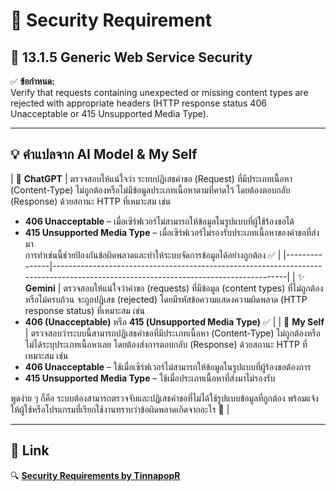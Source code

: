 # 🔐 Security Requirement

## 📌 13.1.5 Generic Web Service Security

✅ **ข้อกำหนด:**  
Verify that requests containing unexpected or missing content types are rejected with appropriate headers (HTTP response status 406 Unacceptable or 415 Unsupported Media Type).

---

## 💡 คำแปลจาก AI Model & My Self

| 🤖 **ChatGPT**  | ตรวจสอบให้แน่ใจว่า ระบบปฏิเสธคำขอ (Request) ที่มีประเภทเนื้อหา (Content-Type) ไม่ถูกต้องหรือไม่มีข้อมูลประเภทเนื้อหาตามที่คาดไว้ โดยต้องตอบกลับ (Response) ด้วยสถานะ HTTP ที่เหมาะสม เช่น  
  - **406 Unacceptable** – เมื่อเซิร์ฟเวอร์ไม่สามารถให้ข้อมูลในรูปแบบที่ผู้ใช้ร้องขอได้  
  - **415 Unsupported Media Type** – เมื่อเซิร์ฟเวอร์ไม่รองรับประเภทเนื้อหาของคำขอที่ส่งมา  
  การทำเช่นนี้ช่วยป้องกันข้อผิดพลาดและทำให้ระบบจัดการข้อมูลได้อย่างถูกต้อง ✅ |
|---------------|------------------------------------------------------------------------------------------------------------------------------------|
| ✨ **Gemini**  | ตรวจสอบให้แน่ใจว่าคำขอ (requests) ที่มีข้อมูล (content types) ที่ไม่ถูกต้องหรือไม่ครบถ้วน จะถูกปฏิเสธ (rejected) โดยมีรหัสข้อความแสดงความผิดพลาด (HTTP response status) ที่เหมาะสม เช่น  
  - **406 (Unacceptable)** หรือ **415 (Unsupported Media Type)** ✅ |
| 🧠 **My Self** | ตรวจสอบว่าระบบนี้สามารถปฏิเสธคำขอที่มีประเภทเนื้อหา (Content-Type) ไม่ถูกต้องหรือไม่ได้ระบุประเภทเนื้อหาเลย โดยต้องส่งการตอบกลับ (Response) ด้วยสถานะ HTTP ที่เหมาะสม เช่น  
  - **406 Unacceptable** – ใช้เมื่อเซิร์ฟเวอร์ไม่สามารถให้ข้อมูลในรูปแบบที่ผู้ร้องขอต้องการ  
  - **415 Unsupported Media Type** – ใช้เมื่อประเภทเนื้อหาที่ส่งมาไม่รองรับ  
  
  พูดง่าย ๆ ก็คือ ระบบต้องสามารถตรวจจับและปฏิเสธคำขอที่ไม่ได้ใช้รูปแบบข้อมูลที่ถูกต้อง พร้อมแจ้งให้ผู้ใช้หรือโปรแกรมที่เรียกใช้งานทราบว่าข้อผิดพลาดเกิดจากอะไร 💯 |

---

## 🔗 Link
🔍 **[Security Requirements by TinnapopR](https://tinnapop-1728.github.io/security-requirement)**
